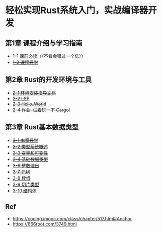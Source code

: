# 轻松实现Rust系统入门，实战编译器开发


## 第1章 课程介绍与学习指南

* 1-1 课前必读（（不看会错过一个亿））
* ~~[1-2 课程导学](./01-02/)~~

## 第2章 Rust的开发环境与工具

*  ~~[2-1 环境安装指导文档](./02-01/)~~
* ~~[2-2 LSP](./02-02/)~~
* ~~[2-3 Hello_World](./02-03/)~~
* ~~[2-4 作业: 试着玩一下 Cargo!](./02-04/)~~

## 第3章 Rust基本数据类型

* ~~[3-1 本章导学](./03-01/)~~
* ~~[3-2 类型系统概述](./03-02/)~~
* ~~[3-3 变量和可变性](./03-03/)~~
* ~~[3-4 基础数据类型](./03-04/)~~
* ~~[3-6 整数溢出](./03-06/)~~
* ~~[3-7 元组](./03-07/)~~
* [3-8 数组](./03-08)
* [3-9 切片类型](./03-09)
* [3-10 结构体](./03-10/)

## Ref

* <https://coding.imooc.com/class/chapter/517.html#Anchor>
* <https://666root.com/3749.html>